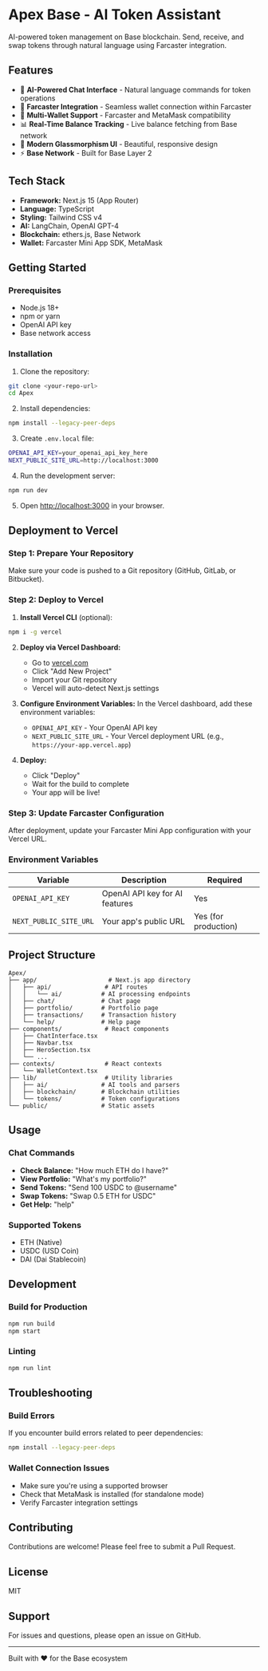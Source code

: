 # Apex Base - AI Token Assistant

AI-powered token management on Base blockchain. Send, receive, and swap tokens through natural language using Farcaster integration.

## Features

- 🤖 **AI-Powered Chat Interface** - Natural language commands for token operations
- 🔐 **Farcaster Integration** - Seamless wallet connection within Farcaster
- 💼 **Multi-Wallet Support** - Farcaster and MetaMask compatibility
- 📊 **Real-Time Balance Tracking** - Live balance fetching from Base network
- 🎨 **Modern Glassmorphism UI** - Beautiful, responsive design
- ⚡ **Base Network** - Built for Base Layer 2

## Tech Stack

- **Framework:** Next.js 15 (App Router)
- **Language:** TypeScript
- **Styling:** Tailwind CSS v4
- **AI:** LangChain, OpenAI GPT-4
- **Blockchain:** ethers.js, Base Network
- **Wallet:** Farcaster Mini App SDK, MetaMask

## Getting Started

### Prerequisites

- Node.js 18+ 
- npm or yarn
- OpenAI API key
- Base network access

### Installation

1. Clone the repository:
```bash
git clone <your-repo-url>
cd Apex
```

2. Install dependencies:
```bash
npm install --legacy-peer-deps
```

3. Create `.env.local` file:
```bash
OPENAI_API_KEY=your_openai_api_key_here
NEXT_PUBLIC_SITE_URL=http://localhost:3000
```

4. Run the development server:
```bash
npm run dev
```

5. Open [http://localhost:3000](http://localhost:3000) in your browser.

## Deployment to Vercel

### Step 1: Prepare Your Repository

Make sure your code is pushed to a Git repository (GitHub, GitLab, or Bitbucket).

### Step 2: Deploy to Vercel

1. **Install Vercel CLI** (optional):
```bash
npm i -g vercel
```

2. **Deploy via Vercel Dashboard:**
   - Go to [vercel.com](https://vercel.com)
   - Click "Add New Project"
   - Import your Git repository
   - Vercel will auto-detect Next.js settings

3. **Configure Environment Variables:**
   In the Vercel dashboard, add these environment variables:
   - `OPENAI_API_KEY` - Your OpenAI API key
   - `NEXT_PUBLIC_SITE_URL` - Your Vercel deployment URL (e.g., `https://your-app.vercel.app`)

4. **Deploy:**
   - Click "Deploy"
   - Wait for the build to complete
   - Your app will be live!

### Step 3: Update Farcaster Configuration

After deployment, update your Farcaster Mini App configuration with your Vercel URL.

### Environment Variables

| Variable | Description | Required |
|----------|-------------|----------|
| `OPENAI_API_KEY` | OpenAI API key for AI features | Yes |
| `NEXT_PUBLIC_SITE_URL` | Your app's public URL | Yes (for production) |

## Project Structure

```
Apex/
├── app/                    # Next.js app directory
│   ├── api/               # API routes
│   │   └── ai/           # AI processing endpoints
│   ├── chat/             # Chat page
│   ├── portfolio/        # Portfolio page
│   ├── transactions/     # Transaction history
│   └── help/             # Help page
├── components/            # React components
│   ├── ChatInterface.tsx
│   ├── Navbar.tsx
│   ├── HeroSection.tsx
│   └── ...
├── contexts/              # React contexts
│   └── WalletContext.tsx
├── lib/                   # Utility libraries
│   ├── ai/               # AI tools and parsers
│   ├── blockchain/       # Blockchain utilities
│   └── tokens/           # Token configurations
└── public/               # Static assets
```

## Usage

### Chat Commands

- **Check Balance:** "How much ETH do I have?"
- **View Portfolio:** "What's my portfolio?"
- **Send Tokens:** "Send 100 USDC to @username"
- **Swap Tokens:** "Swap 0.5 ETH for USDC"
- **Get Help:** "help"

### Supported Tokens

- ETH (Native)
- USDC (USD Coin)
- DAI (Dai Stablecoin)

## Development

### Build for Production

```bash
npm run build
npm start
```

### Linting

```bash
npm run lint
```

## Troubleshooting

### Build Errors

If you encounter build errors related to peer dependencies:
```bash
npm install --legacy-peer-deps
```

### Wallet Connection Issues

- Make sure you're using a supported browser
- Check that MetaMask is installed (for standalone mode)
- Verify Farcaster integration settings

## Contributing

Contributions are welcome! Please feel free to submit a Pull Request.

## License

MIT

## Support

For issues and questions, please open an issue on GitHub.

---

Built with ❤️ for the Base ecosystem
